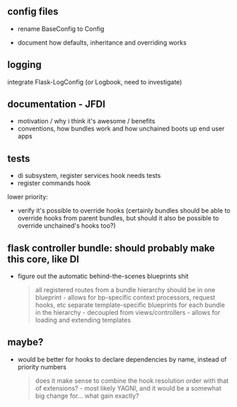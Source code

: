 config files
------------

* rename BaseConfig to Config

* document how defaults, inheritance and overriding works


logging
-------
integrate Flask-LogConfig (or Logbook, need to investigate)


documentation - JFDI
-------------

* motivation / why i think it's awesome / benefits
* conventions, how bundles work and how unchained boots up end user apps


tests
-----

* di subsystem, register services hook needs tests
* register commands hook

lower priority:
- verify it's possible to override hooks (certainly bundles should be able to override hooks from parent bundles, but should it also be possible to override unchained's hooks too?)


flask controller bundle: should probably make this core, like DI
----------------------------------------------------------------
- figure out the automatic behind-the-scenes blueprints shit
    > all registered routes from a bundle hierarchy should be in one blueprint
        - allows for bp-specific context processors, request hooks, etc
    > separate template-specific blueprints for each bundle in the hierarchy
        - decoupled from views/controllers
        - allows for loading and extending templates

maybe?
------
- would be better for hooks to declare dependencies by name, instead of priority numbers
    > does it make sense to combine the hook resolution order with that of extensions?
        - most likely YAGNI, and it would be a somewhat big change for... what gain exactly?
